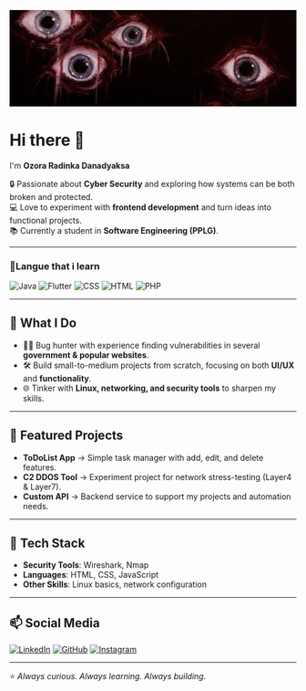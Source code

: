 ![Banner](./banner.jpg)
# Hi there 👋  

I'm **Ozora Radinka Danadyaksa**  

🔒 Passionate about **Cyber Security** and exploring how systems can be both broken and protected.  
💻 Love to experiment with **frontend development** and turn ideas into functional projects.  
📚 Currently a student in **Software Engineering (PPLG)**.  

---
### 🔧Langue that i learn
![Java](https://img.shields.io/badge/Java-ED8B00?style=for-the-badge&logo=openjdk&logoColor=white)
![Flutter](https://img.shields.io/badge/Flutter-02569B?style=for-the-badge&logo=flutter&logoColor=white)
![CSS](https://img.shields.io/badge/CSS3-1572B6?style=for-the-badge&logo=css3&logoColor=white)
![HTML](https://img.shields.io/badge/HTML5-E34F26?style=for-the-badge&logo=html5&logoColor=white)
![PHP](https://img.shields.io/badge/PHP-777BB4?style=for-the-badge&logo=php&logoColor=white)

---
## 🚀 What I Do  
- 🕵️‍♂️ Bug hunter with experience finding vulnerabilities in several **government & popular websites**.  
- 🛠️ Build small-to-medium projects from scratch, focusing on both **UI/UX** and **functionality**.  
- 🌐 Tinker with **Linux, networking, and security tools** to sharpen my skills.  

---

## 📌 Featured Projects  
- **ToDoList App** → Simple task manager with add, edit, and delete features.  
- **C2 DDOS Tool** → Experiment project for network stress-testing (Layer4 & Layer7).  
- **Custom API** → Backend service to support my projects and automation needs.  

---

## 🧰 Tech Stack  
- **Security Tools**: Wireshark, Nmap  
- **Languages**: HTML, CSS, JavaScript  
- **Other Skills**: Linux basics, network configuration  

---

## 📫 Social Media  
[![LinkedIn](https://img.shields.io/badge/LinkedIn-0077B5?style=for-the-badge&logo=linkedin&logoColor=white)](https://www.linkedin.com/in/ozora-radinka-602621383/)
[![GitHub](https://img.shields.io/badge/GitHub-100000?style=for-the-badge&logo=github&logoColor=white)](https://github.com/ozorozor) 
[![Instagram](https://img.shields.io/badge/Instagram-E4405F?style=for-the-badge&logo=instagram&logoColor=white)](https://instagram.com/ozoraajah) 

---

⭐ *Always curious. Always learning. Always building.*  
